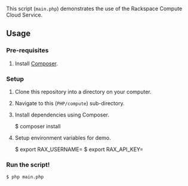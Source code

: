 This script (`main.php`) demonstrates the use of the Rackspace Compute Cloud Service.

## Usage

### Pre-requisites

1. Install [Composer](https://getcomposer.org/).

### Setup

1. Clone this repository into a directory on your computer.

2. Navigate to this (`PHP/compute`) sub-directory.

3. Install dependencies using Composer.

    $ composer install

4. Setup environment variables for demo.

   $ export RAX_USERNAME=<YOUR RACKSPACE CLOUD USERNAME HERE>
   $ export RAX_API_KEY=<YOUR RACKSPACE CLOUD API KEY HERE>

### Run the script!

    $ php main.php



